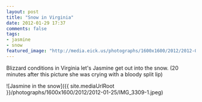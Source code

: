 ```yaml
---
layout: post
title: "Snow in Virginia"
date: 2012-01-29 17:37
comments: false
tags: 
- jasmine
- snow
featured_image: "http://media.eick.us/photographs/1600x1600/2012/2012-01-25/IMG_3309-1.jpeg"
---
```

Blizzard conditions in Virginia let's Jasmine get out into the snow.  (20 minutes after this picture she was crying with a bloody split lip)

![Jasmine in the snow]({{ site.mediaUrlRoot }}/photographs/1600x1600/2012/2012-01-25/IMG_3309-1.jpeg)


